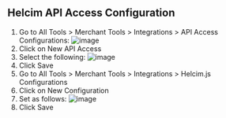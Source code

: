 ## Helcim API Access Configuration ##

1. Go to All Tools > Merchant Tools > Integrations > API Access Configurations: ![image](https://github.com/lastralab/tanismo-helcim-plugin/assets/22894897/92dd06c4-1315-4aad-8b97-66fb1d0ce29f)
2. Click on New API Access
3. Select the following: ![image](https://github.com/lastralab/tanismo-helcim-plugin/assets/22894897/15a9fcd1-2bf8-4bdf-805f-373fa5f5f5fc)
4. Click Save
5. Go to All Tools > Merchant Tools > Integrations > Helcim.js Configurations
6. Click on New Configuration
7. Set as follows: ![image](https://github.com/lastralab/tanismo-helcim-plugin/assets/22894897/510869d4-4216-4c5e-a8e6-334a24626ac0)
8. Click Save
